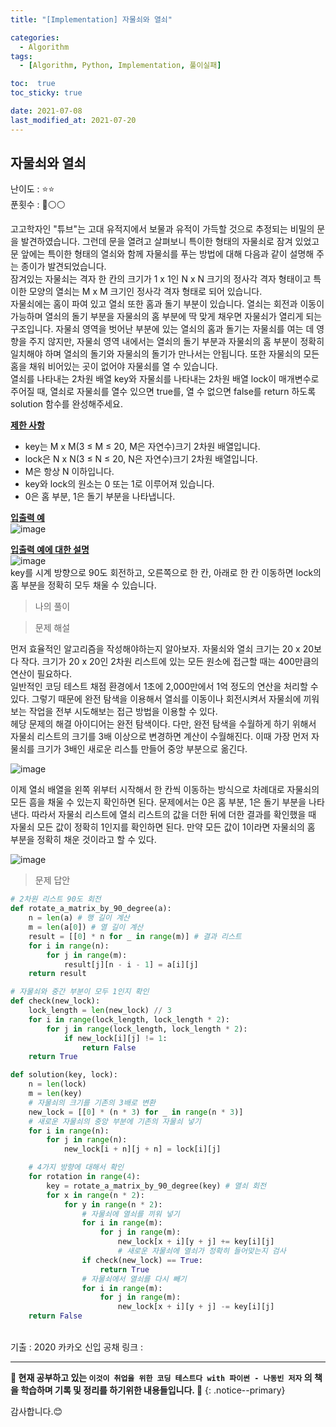 ```yaml
---
title: "[Implementation] 자물쇠와 열쇠"

categories:
  - Algorithm
tags:
  - [Algorithm, Python, Implementation, 풀이실패]

toc:  true
toc_sticky: true

date: 2021-07-08
last_modified_at: 2021-07-20
---
```


## 자물쇠와 열쇠  

난이도 : ⭐⭐  
푼횟수 : 🔴⚪⚪  

고고학자인 "튜브"는 고대 유적지에서 보물과 유적이 가득할 것으로 추정되는 비밀의 문을 발견하였습니다. 그런데 문을 열려고 살펴보니 특이한 형태의 자물쇠로 잠겨 있었고 문 앞에는 특이한 형태의 열쇠와 함께 자물쇠를 푸는 방법에 대해 다음과 같이 설명해 주는 종이가 발견되었습니다.  
잠겨있는 자물쇠는 격자 한 칸의 크기가 1 x 1인 N x N 크기의 정사각 격자 형태이고 특이한 모양의 열쇠는 M x M 크기인 정사각 격자 형태로 되어 있습니다.  
자물쇠에는 홈이 파여 있고 열쇠 또한 홈과 돌기 부분이 있습니다. 열쇠는 회전과 이동이 가능하며 열쇠의 돌기 부분을 자물쇠의 홈 부분에 딱 맞게 채우면 자물쇠가 열리게 되는 구조입니다. 자물쇠 영역을 벗어난 부분에 있는 열쇠의 홈과 돌기는 자물쇠를 여는 데 영향을 주지 않지만, 자물쇠 영역 내에서는 열쇠의 돌기 부분과 자물쇠의 홈 부분이 정확히 일치해야 하며 열쇠의 돌기와 자물쇠의 돌기가 만나서는 안됩니다. 또한 자물쇠의 모든 홈을 채워 비어있는 곳이 없어야 자물쇠를 열 수 있습니다.  
열쇠를 나타내는 2차원 배열 key와 자물쇠를 나타내는 2차원 배열 lock이 매개변수로 주어질 때, 열쇠로 자물쇠를 열수 있으면 true를, 열 수 없으면 false를 return 하도록 solution 함수를 완성해주세요.  

**<u>제한 사항</u>**  
- key는 M x M(3 ≤ M ≤ 20, M은 자연수)크기 2차원 배열입니다.  
- lock은 N x N(3 ≤ N ≤ 20, N은 자연수)크기 2차원 배열입니다.  
- M은 항상 N 이하입니다.  
- key와 lock의 원소는 0 또는 1로 이루어져 있습니다.  
- 0은 홈 부분, 1은 돌기 부분을 나타냅니다.  

**<u>입출력 예</u>**  
![image](https://user-images.githubusercontent.com/37467408/124863048-633d3480-dff1-11eb-8b10-6fbeae657e1e.PNG)  

**<u>입출력 예에 대한 설명</u>**  
![image](https://user-images.githubusercontent.com/37467408/124863134-8d8ef200-dff1-11eb-99df-79454ca1630b.PNG)  
key를 시계 방향으로 90도 회전하고, 오른쪽으로 한 칸, 아래로 한 칸 이동하면 lock의 홈 부분을 정확히 모두 채울 수 있습니다.  

> 나의 풀이  

> 문제 해설  

먼저 효율적인 알고리즘을 작성해야하는지 알아보자. 자물쇠와 열쇠 크기는 20 x 20보다 작다. 크기가 20 x 20인 2차원 리스트에 있는 모든 원소에 접근할 때는 400만큼의 연산이 필요하다.  
일반적인 코딩 테스트 채점 환경에서 1초에 2,000만에서 1억 정도의 연산을 처리할 수 있다. 그렇기 때문에 완전 탐색을 이용해서 열쇠를 이동이나 회전시켜서 자물쇠에 끼워보는 작업을 전부 시도해보는 접근 방법을 이용할 수 있다.  
헤당 문제의 해결 아이디어는 완전 탐색이다. 다만, 완전 탐색을 수월하게 하기 위해서 자물쇠 리스트의 크기를 3배 이상으로 변경하면 계산이 수월해진다. 이때 가장 먼저 자물쇠를 크기가 3배인 새로운 리스틀 만들어 중앙 부분으로 옮긴다.  

![image](https://user-images.githubusercontent.com/37467408/126250241-3a711b17-507d-48c7-9380-ff9bdde3fd6e.PNG)  

이제 열쇠 배열을 왼쪽 위부터 시작해서 한 칸씩 이동하는 방식으로 차례대로 자물쇠의 모든 흠을 채울 수 있는지 확인하면 된다. 문제에서는 0은 홈 부분, 1은 돌기 부분을 나타낸다. 따라서 자물쇠 리스트에 열쇠 리스트의 값을 더한 뒤에 더한 결과를 확인했을 때 자물쇠 모든 값이 정확히 1인지를 확인하면 된다. 만약 모든 값이 1이라면 자물쇠의 홈 부분을 정확히 채운 것이라고 할 수 있다.  

![image](https://user-images.githubusercontent.com/37467408/126250515-f945b252-ce7e-4b89-a9bf-f8ec72fcd2b1.PNG)  

> 문제 답안  

```python
# 2차원 리스트 90도 회전
def rotate_a_matrix_by_90_degree(a):
    n = len(a) # 행 길이 계산
    m = len(a[0]) # 열 길이 계산
    result = [[0] * n for _ in range(m)] # 결과 리스트
    for i in range(n):
        for j in range(m):
            result[j][n - i - 1] = a[i][j]
    return result

# 자물쇠와 중간 부분이 모두 1인지 확인
def check(new_lock):
    lock_length = len(new_lock) // 3
    for i in range(lock_length, lock_length * 2):
        for j in range(lock_length, lock_length * 2):
            if new_lock[i][j] != 1:
                return False
    return True

def solution(key, lock):
    n = len(lock)
    m = len(key)
    # 자물쇠의 크기를 기존의 3배로 변환
    new_lock = [[0] * (n * 3) for _ in range(n * 3)]
    # 새로운 자물쇠의 중앙 부분에 기존의 자물쇠 넣기
    for i in range(n):
        for j in range(n):
            new_lock[i + n][j + n] = lock[i][j]

    # 4가지 방향에 대해서 확인
    for rotation in range(4):
        key = rotate_a_matrix_by_90_degree(key) # 열쇠 회전
        for x in range(n * 2):
            for y in range(n * 2):
                # 자물쇠에 열쇠를 끼워 넣기
                for i in range(m):
                    for j in range(m):
                        new_lock[x + i][y + j] += key[i][j]
                        # 새로운 자물쇠에 열쇠가 정확히 들어맞는지 검사
                if check(new_lock) == True:
                    return True
                # 자물쇠에서 열쇠를 다시 빼기
                for i in range(m):
                    for j in range(m):
                        new_lock[x + i][y + j] -= key[i][j]
    return False
```

<br>
기출 : 2020 카카오 신입 공채  
링크 : <https://programmers.co.kr/learn/courses/30/lessons/60059>  

---
**🐢 현재 공부하고 있는 `이것이 취업을 위한 코딩 테스트다 with 파이썬 - 나동빈 저자` 의 책을 학습하며 기록 및 정리를 하기위한 내용들입니다. 🐢**
{: .notice--primary}

감사합니다.😊

